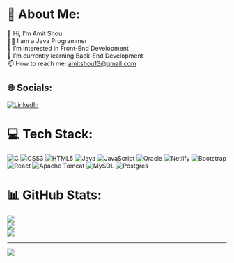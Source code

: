 # 💫 About Me:
👋 Hi, I’m Amit Shou<br>👨‍💻 I am a Java Programmer<br>👀 I’m interested in Front-End Development<br>🌱 I’m currently learning Back-End Development<br>📫 How to reach me: amitshou13@gmail.com


## 🌐 Socials:
[![LinkedIn](https://img.shields.io/badge/LinkedIn-%230077B5.svg?logo=linkedin&logoColor=white)](https://linkedin.com/in/amit-shou) 

# 💻 Tech Stack:
![C](https://img.shields.io/badge/c-%2300599C.svg?style=for-the-badge&logo=c&logoColor=white) ![CSS3](https://img.shields.io/badge/css3-%231572B6.svg?style=for-the-badge&logo=css3&logoColor=white) ![HTML5](https://img.shields.io/badge/html5-%23E34F26.svg?style=for-the-badge&logo=html5&logoColor=white) ![Java](https://img.shields.io/badge/java-%23ED8B00.svg?style=for-the-badge&logo=openjdk&logoColor=white) ![JavaScript](https://img.shields.io/badge/javascript-%23323330.svg?style=for-the-badge&logo=javascript&logoColor=%23F7DF1E) ![Oracle](https://img.shields.io/badge/Oracle-F80000?style=for-the-badge&logo=oracle&logoColor=white) ![Netlify](https://img.shields.io/badge/netlify-%23000000.svg?style=for-the-badge&logo=netlify&logoColor=#00C7B7) ![Bootstrap](https://img.shields.io/badge/bootstrap-%238511FA.svg?style=for-the-badge&logo=bootstrap&logoColor=white) ![React](https://img.shields.io/badge/react-%2320232a.svg?style=for-the-badge&logo=react&logoColor=%2361DAFB) ![Apache Tomcat](https://img.shields.io/badge/apache%20tomcat-%23F8DC75.svg?style=for-the-badge&logo=apache-tomcat&logoColor=black) ![MySQL](https://img.shields.io/badge/mysql-4479A1.svg?style=for-the-badge&logo=mysql&logoColor=white) ![Postgres](https://img.shields.io/badge/postgres-%23316192.svg?style=for-the-badge&logo=postgresql&logoColor=white)
# 📊 GitHub Stats:
![](https://github-readme-stats.vercel.app/api?username=amitshou13&theme=dark&hide_border=false&include_all_commits=true&count_private=false)<br/>
![](https://github-readme-streak-stats.herokuapp.com/?user=amitshou13&theme=dark&hide_border=false)<br/>
![](https://github-readme-stats.vercel.app/api/top-langs/?username=amitshou13&theme=dark&hide_border=false&include_all_commits=true&count_private=false&layout=compact)

---
[![](https://visitcount.itsvg.in/api?id=amitshou13&icon=0&color=0)](https://visitcount.itsvg.in)

<!-- Proudly created with GPRM ( https://gprm.itsvg.in ) -->

